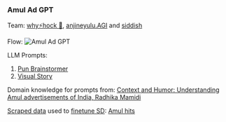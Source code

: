 ### Amul Ad GPT
Team: [why⚡️hock 🪬](https://twitter.com/Whyshock), [anjineyulu.AGI](https://twitter.com/anjucool1998) and [siddish](https://twitter.com/siddish_)

Flow: ![Amul Ad GPT](data_flow.png)

LLM Prompts:
1. [Pun Brainstormer](prompts/pun_few_shot.json)
2. [Visual Story](prompts/story_few_shot.json)

Domain knowledge for prompts from: [Context and Humor: Understanding Amul advertisements of India, Radhika Mamidi](https://arxiv.org/abs/1804.05398)

[Scraped data](https://amul.com/m/amul-hits) used to [finetune SD](https://replicate.com/zylim0702/sdxl-lora-customize-model): [Amul hits](https://docs.google.com/spreadsheets/d/1xm82UzfPnCZ7QvL9ICkMOW1y3DfB-5t7Sev7rqZXAqI/edit#gid=0)
